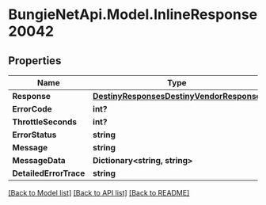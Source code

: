 # BungieNetApi.Model.InlineResponse20042
## Properties

Name | Type | Description | Notes
------------ | ------------- | ------------- | -------------
**Response** | [**DestinyResponsesDestinyVendorResponse**](DestinyResponsesDestinyVendorResponse.md) |  | [optional] 
**ErrorCode** | **int?** |  | [optional] 
**ThrottleSeconds** | **int?** |  | [optional] 
**ErrorStatus** | **string** |  | [optional] 
**Message** | **string** |  | [optional] 
**MessageData** | **Dictionary<string, string>** |  | [optional] 
**DetailedErrorTrace** | **string** |  | [optional] 

[[Back to Model list]](../README.md#documentation-for-models) [[Back to API list]](../README.md#documentation-for-api-endpoints) [[Back to README]](../README.md)

